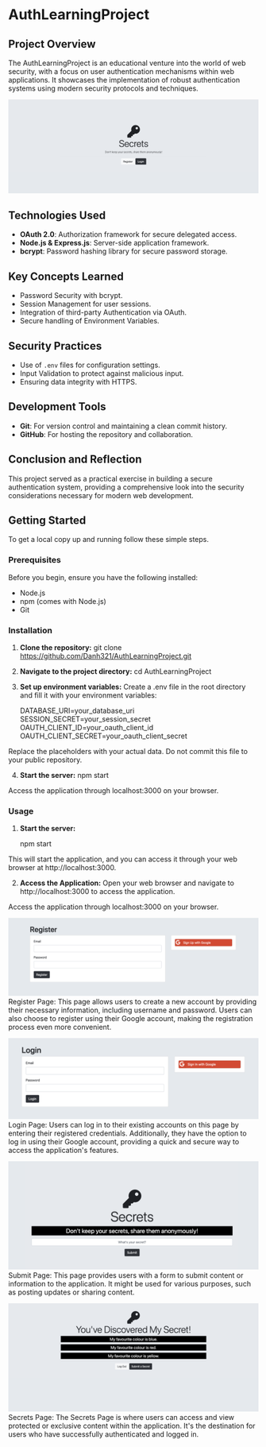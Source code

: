 # AuthLearningProject

## Project Overview
The AuthLearningProject is an educational venture into the world of web security, with a focus on user authentication mechanisms within web applications. It showcases the implementation of robust authentication systems using modern security protocols and techniques.

![Root Page](/screenshots/root.png)

## Technologies Used
- **OAuth 2.0**: Authorization framework for secure delegated access.
- **Node.js & Express.js**: Server-side application framework.
- **bcrypt**: Password hashing library for secure password storage.

## Key Concepts Learned
- Password Security with bcrypt.
- Session Management for user sessions.
- Integration of third-party Authentication via OAuth.
- Secure handling of Environment Variables.

## Security Practices
- Use of `.env` files for configuration settings.
- Input Validation to protect against malicious input.
- Ensuring data integrity with HTTPS.

## Development Tools
- **Git**: For version control and maintaining a clean commit history.
- **GitHub**: For hosting the repository and collaboration.

## Conclusion and Reflection
This project served as a practical exercise in building a secure authentication system, providing a comprehensive look into the security considerations necessary for modern web development.

## Getting Started

To get a local copy up and running follow these simple steps.

### Prerequisites

Before you begin, ensure you have the following installed:
- Node.js
- npm (comes with Node.js)
- Git

### Installation

1. **Clone the repository:**
   git clone https://github.com/Danh321/AuthLearningProject.git

2. **Navigate to the project directory:**
    cd AuthLearningProject

3. **Set up environment variables:**
Create a .env file in the root directory and fill it with your environment variables:

    DATABASE_URI=your_database_uri
    SESSION_SECRET=your_session_secret
    OAUTH_CLIENT_ID=your_oauth_client_id
    OAUTH_CLIENT_SECRET=your_oauth_client_secret

Replace the placeholders with your actual data. Do not commit this file to your public repository.

4. **Start the server:**
    npm start

Access the application through localhost:3000 on your browser.

### Usage

1. **Start the server:**

    npm start

This will start the application, and you can access it through your web browser at http://localhost:3000.

2. **Access the Application:**
Open your web browser and navigate to http://localhost:3000 to access the application.

Access the application through localhost:3000 on your browser.

![Register Page](/screenshots/register.png)
Register Page: This page allows users to create a new account by providing their necessary information, including username and password. Users can also choose to register using their Google account, making the registration process even more convenient.

![Login Page](/screenshots/login.png)
Login Page: Users can log in to their existing accounts on this page by entering their registered credentials. Additionally, they have the option to log in using their Google account, providing a quick and secure way to access the application's features.

![Submit Page](/screenshots/submit.png)
Submit Page: This page provides users with a form to submit content or information to the application. It might be used for various purposes, such as posting updates or sharing content.

![Secrets Page](/screenshots/secrets.png)
Secrets Page: The Secrets Page is where users can access and view protected or exclusive content within the application. It's the destination for users who have successfully authenticated and logged in.
